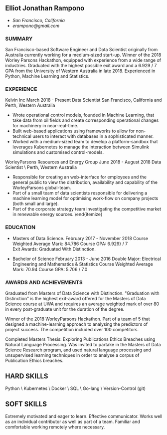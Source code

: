## Elliot Jonathan Rampono

- _San Francisco, California_
- _erampono@gmail.com_

### SUMMARY

San Francisco-based Software Engineer and Data Scientist originally from Australia currently working for a medium-sized start-up. Winner of the 2018 Worley Parsons Hackathon, equipped with experience from a wide range of industries. Graduated with the highest possible exit award and a 6.929 / 7 GPA from the University of Western Australia in late 2018. Experienced in Python, Machine Learning and Statistics.

### EXPERIENCE

Kelvin Inc
March 2018 - Present
Data Scientist
San Francisco, California and Perth, Western Australia
- Wrote operational control models, founded in Machine Learning, that take data from oil fields and create corresponding operational changes for machinery in near-real-time.
- Built web-based applications using frameworks to allow for non-technical users to interact with databases in a sophisticated manner.
- Worked with a medium-sized team to develop a platform-sandbox that leverages Kubernetes to manage the interaction between Simulink simulations and customised control-models.

WorleyParsons Resources and Energy Group
June 2018 - August 2018
Data Scientist \\
Perth, Western Australia
- Responsible for creating an web-interface for employees and the general public to view the distribution, availability and capability of the WorleyParsons global-team.
- Part of a small team of data scientists responsible for delivering a machine learning model for optimising work-flow on company projects (both small and large).
- Part of the corporate strategy team investigating the competitive market in renewable energy sources.
\end{itemize} 

### EDUCATION

- Masters of Data Science. 
February 2017 - November 2018
Course Weighted Average Mark: 84.786
Course GPA: 6.929} / 7  
Exit Awards: Graduated With Distinction.


- Bachelor of Science
February 2013 - June 2016
Double Major: Electrical Engineering and Mathematics & Statistics
Course Weighted Average Mark: 70.94  Course GPA: 5.706 / 7.0

### AWARDS AND ACHIEVEMENTS

Graduated from Masters of Data Science with Distinction.
"Graduation with Distinction" is the highest exit-award offered for the Masters of Data Science course at UWA and requires an average weighted mark of over 80 in every post-graduate unit for the duration of the degree.

Winner of the 2018 WorleyParsons Hackathon.
Part of a team of 5 that designed a machine-learning approach to analysing the predictors of project success. The competition included over 100 competitors. 

Completed Masters Thesis: Exploring Publications Ethics Breaches using Natural Language Processing.
Was invited to partake in the Masters of Data Science Research program, and used natural language processing and unsupervised learning techniques in order to analyse a corpus of Publication Ethics breaches. 


## HARD SKILLS
Python \\ Kubernetes \\ Docker \\ SQL \\ Go-lang \\ Version-Control (git)

## SOFT SKILLS 
Extremely motivated and eager to learn.
Effective communicator.
Works well as an individual contributor as well as part of a team.
Familiar and comfortable working remotely where necessary.
